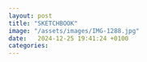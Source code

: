 ```yaml
---
layout: post
title: "SKETCHBOOK"
image: "/assets/images/IMG-1288.jpg"
date:   2024-12-25 19:41:24 +0100
categories:
---
```


